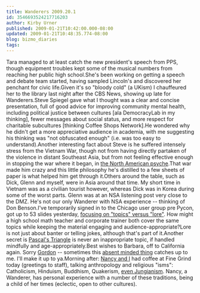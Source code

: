 ```yaml
---
title: Wanderers 2009.20.1
id: 3546693524217716203
author: Kirby Urner
published: 2009-01-21T10:42:00.000-08:00
updated: 2009-01-21T10:48:35.774-08:00
blog: bizmo_diaries
tags: 
---
```


Tara managed to at least catch the new president's speech from PPS, though equipment troubles kept some of the musical numbers from reaching her public high school.She's been working on getting a speech and debate team started, having sampled Lincoln's and discovered her penchant for civic life.Given it's so "bloody cold" (a UKism) I chauffeured her to the library last night after the CBS News, showing up late for Wanderers.Steve Spiegel gave what I thought was a clear and concise presentation, full of good advice for improving community mental health, including political justice between cultures [ala DemocracyLab in my thinking], fewer messages about social status, and more respect for charitable subcultures [thinking Coffee Shops Network].He wondered why he didn't get a more appreciative audience in academia, with me suggesting his thinking was "not obfuscated enough" (i.e. was too easy to understand).Another interesting fact about Steve is he suffered intensely stress from the Vietnam War, though not from having directly partaken of the violence in distant Southeast Asia, but from not feeling effective enough in stopping the war where it began, in [the North American psyche](http://controlroom.blogspot.com/2008/09/paved-over-past.html).That war made him crazy and this little philosophy he's distilled to a few sheets of paper is what helped him get through it.Others around the table, such as Dick, Glenn and myself, were in Asia around that time.  My short time in Vietnam was as a civilian tourist however, whereas Dick was in Korea during some of the worst parts.  Glenn was at an NSA listening post very close to the DMZ.  He's not our only Wanderer with NSA experience -- thinking of Don Benson.I've temporarily signed in to the Chicago user group pre Pycon, got up to 53 slides yesterday, [focusing on "topics" versus "lore"](http://www.flickr.com/photos/17157315@N00/3214428790/).  How might a high school math teacher and corporate trainer both cover the same topics while keeping the material engaging and audience-appropriate?Lore is not just about banter or telling jokes, although that's part of it.Another secret is [Pascal's Triangle](http://www.flickr.com/photos/17157315@N00/3197627961/) is never an inappropriate topic, if handled mindfully and age-appropriately.Best wishes to Barbara, off to California again.  Sorry [Gordon](http://gordonriggs.blogspot.com/) -- sometimes this [absent minded thing](http://controlroom.blogspot.com/2008/12/nato-professor.html) catches up to me.  I'll make it up to ya.Morning after:  [Nancy and I](http://controlroom.blogspot.com/2008/01/launching-mother-ship.html) had coffee at Fine Grind today (greetings to staff), talking anthropology and religious "isms": Catholicism, Hinduism, Buddhism, Quakerism, [even Jungianism](http://controlroom.blogspot.com/2008/07/on-individualism-transcendentalism.html).  Nancy, a Wanderer, has personal experience with a number of these traditions, being a child of her times (eclectic, open to other cultures).